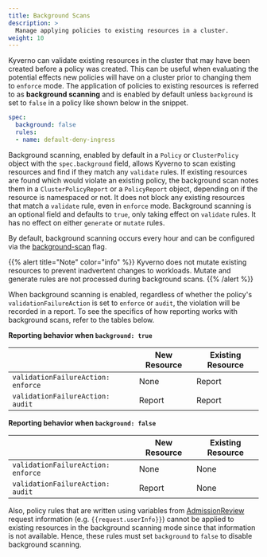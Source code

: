 ```yaml
---
title: Background Scans 
description: >
  Manage applying policies to existing resources in a cluster.
weight: 10
---
```


Kyverno can validate existing resources in the cluster that may have been created before a policy was created. This can be useful when evaluating the potential effects new policies will have on a cluster prior to changing them to `enforce` mode. The application of policies to existing resources is referred to as **background scanning** and is enabled by default unless `background` is set to `false` in a policy like shown below in the snippet.

```yaml
spec:
  background: false
  rules:
  - name: default-deny-ingress
```

Background scanning, enabled by default in a `Policy` or `ClusterPolicy` object with the `spec.background` field, allows Kyverno to scan existing resources and find if they match any `validate` rules. If existing resources are found which would violate an existing policy, the background scan notes them in a `ClusterPolicyReport` or a `PolicyReport` object, depending on if the resource is namespaced or not. It does not block any existing resources that match a `validate` rule, even in `enforce` mode. Background scanning is an optional field and defaults to `true`, only taking effect on `validate` rules. It has no effect on either `generate` or `mutate` rules.

By default, background scanning occurs every hour and can be configured via the [background-scan](/docs/installation/#flags) flag.

{{% alert title="Note" color="info" %}}
Kyverno does not mutate existing resources to prevent inadvertent changes to workloads.
Mutate and generate rules are not processed during background scans.
{{% /alert %}}

When background scanning is enabled, regardless of whether the policy's `validationFailureAction` is set to `enforce` or `audit`, the violation will be recorded in a report. To see the specifics of how reporting works with background scans, refer to the tables below.

**Reporting behavior when `background: true`**

|                                  | New Resource | Existing Resource |
|----------------------------------|--------------|-------------------|
| `validationFailureAction: enforce` | None         | Report            |
| `validationFailureAction: audit`   | Report       | Report            |

**Reporting behavior when `background: false`**

|                                  | New Resource | Existing Resource |
|----------------------------------|--------------|-------------------|
| `validationFailureAction: enforce` | None         | None              |
| `validationFailureAction: audit`   | Report       | None              |

Also, policy rules that are written using variables from [AdmissionReview](/docs/writing-policies/variables/#variables-from-admission-review-request-data) request information (e.g. `{{request.userInfo}}`) cannot be applied to existing resources in the background scanning mode since that information is not available. Hence, these rules must set `background` to `false` to disable background scanning.
